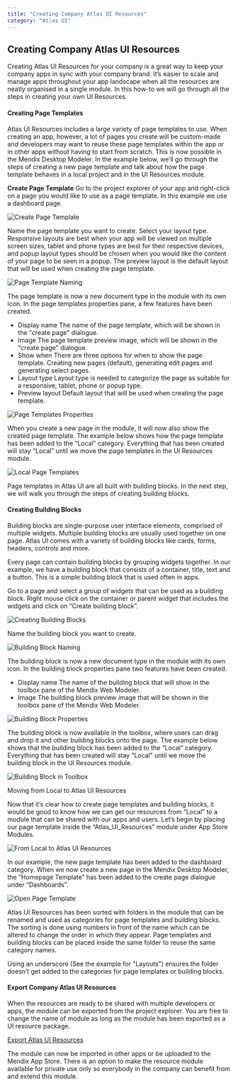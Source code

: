 ```yaml
---
title: "Creating Company Atlas UI Resources"
category: "Atlas UI"
---
```


## Creating Company Atlas UI Resources
Creating Atlas UI Resources for your company is a great way to keep your company apps in sync with your company brand. It’s easier to scale and manage apps throughout your app landscape when all the resources are neatly organised in a single module. In this how-to we will go through all the steps in creating your own UI Resources.

#### Creating Page Templates
Atlas UI Resources includes a large variety of page templates to use. When creating an app, however, a lot of pages you create will be custom-made and developers may want to reuse these page templates within the app or in other apps without having to start from scratch. This is now possible in the Mendix Desktop Modeler. In the example below, we’ll go through the steps of creating a new page template and talk about how the page template behaves in a local project and in the UI Resources module.

__Create Page Template__
Go to the project explorer of your app and right-click on a page you would like to use as a page template. In this example we use a dashboard page.

![Create Page Template](attachments/creating_page_templates.png)

Name the page template you want to create. Select your layout type. Responsive layouts are best when your app will be viewed on multiple screen sizes, tablet and phone types are best for their respective devices, and popup layout types should be chosen when you would like the content of your page to be seen in a popup. The preview layout is the default layout that will be used when creating the page template.

![Page Template Naming](attachments/creating_page_template_name.png)

The page template is now a new document type in the module with its own icon. In the page templates properties pane, a few features have been created.

* Display name
  The name of the page template, which will be shown in the "create page" dialogue.
* Image
  The page template preview image, which will be shown in the "create page" dialogue.
* Show when
  There are three options for when to show the page template. Creating new pages (default), generating edit pages and generating select pages.
* Layout type
  Layout type is needed to categorize the page as suitable for a responsive, tablet, phone or popup type.
* Preview layout
  Default layout that will be used when creating the page template.

![Page Templates Properties](attachments/creating_page_template_properties.png)

When you create a new page in the module, it will now also show the created page template. The example below shows how the page template has been added to the “Local” category. Everything that has been created will stay “Local” until we move the page templates in the UI Resources module.

![Local Page Templates](attachments/creating_page_template_local.png)

Page templates in Atlas UI are all built with building blocks. In the next step, we will walk you through the steps of creating building blocks.

#### Creating Building Blocks
Building blocks are single-purpose user interface elements, comprised of multiple widgets. Multiple building blocks are usually used together on one page. Atlas UI comes with a variety of building blocks like cards, forms, headers, controls and more.

Every page can contain building blocks by grouping widgets together. In our example, we have a building block that consists of a container, title, text and a button. This is a simple building block that is used often in apps.

Go to a page and select a group of widgets that can be used as a building block. Right mouse click on the container or parent widget that includes the widgets and click on “Create building block”.

![Creating Building Blocks](attachments/creating_bb.png)

Name the building block you want to create.

![Building Block Naming](attachments/creating_bb_name.png)

The building block is now a new document type in the module with its own icon. In the building block properties pane two features have been created.


* Display name
  The name of the building block that will show in the toolbox pane of the Mendix Web Modeler.
* Image
  The building block preview image that will be shown in the toolbox pane of the Mendix Web Modeler.

![Building Block Properties](attachments/creating_bb_properties.png)

The building block is now available in the toolbox, where users can drag and drop it and other building blocks onto the page. The example below shows that the building block has been added to the “Local” category. Everything that has been created will stay “Local” until we move the building block in the UI Resources module.


![Building Block in Toolbox](attachments/creating_bb_toolbox.png)


Moving from Local to Atlas UI Resources

Now that it’s clear how to create page templates and building blocks, it would be good to know how we can get our resources from “Local” to a module that can be shared with our apps and users. Let’s begin by placing our page template inside the “Atlas_UI_Resources” module under App Store Modules.

![From Local to Atlas UI Resources](attachments/creating_moving_local.png)

In our example, the new page template has been added to the dashboard category. When we now create a new page in the Mendix Desktop Modeler, the “Homepage Template” has been added to the create page dialogue under “Dashboards”.

![Open Page Template](attachments/creating_open_pt.png)

Atlas UI Resources has been sorted with folders in the module that can be renamed and used as categories for page templates and building blocks. The sorting is done using numbers in front of the name which can be altered to change the order in which they appear. Page templates and building blocks can be placed inside the same folder to reuse the same category names.

Using an underscore (See the example for "Layouts") ensures the folder doesn’t get added to the categories for page templates or building blocks.

#### Export Company Atlas UI Resources
When the resources are ready to be shared with multiple developers or apps, the module can be exported from the project explorer. You are free to change the name of module as long as the module has been exported as a UI resource package.

[Export Atlas UI Resources](attachments/export_ui_module.png)

The module can now be imported in other apps or be uploaded to the Mendix App Store. There is an option to make the resource module available for private use only so everybody in the company can benefit from and extend this module.
